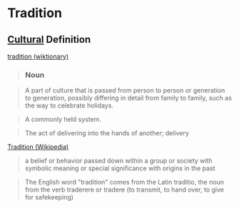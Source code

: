 # Tradition

## [Cultural](./culture.md) Definition

<a href="http://en.wiktionary.org/wiki/tradition" target="_blank">tradition (wiktionary)</a>

> ### Noun

> A part of culture that is passed from person to person or generation to generation, possibly differing in detail from family to family, such as the way to celebrate holidays.

> A commonly held system.

> The act of delivering into the hands of another; delivery

<a href="https://en.wikipedia.org/wiki/Tradition" target="_blank">Tradition (Wikipedia)</a>

> a belief or behavior passed down within a group or society with symbolic meaning or special significance with origins in the past

> The English word "tradition" comes from the Latin traditio, the noun from the verb traderere or tradere (to transmit, to hand over, to give for safekeeping)
